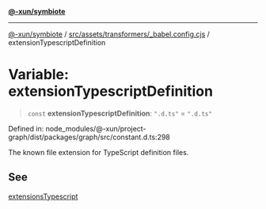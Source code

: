 [**@-xun/symbiote**](../../../../../README.md)

***

[@-xun/symbiote](../../../../../README.md) / [src/assets/transformers/\_babel.config.cjs](../README.md) / extensionTypescriptDefinition

# Variable: extensionTypescriptDefinition

> `const` **extensionTypescriptDefinition**: `".d.ts"` = `".d.ts"`

Defined in: node\_modules/@-xun/project-graph/dist/packages/graph/src/constant.d.ts:298

The known file extension for TypeScript definition files.

## See

[extensionsTypescript](extensionsTypescript.md)
